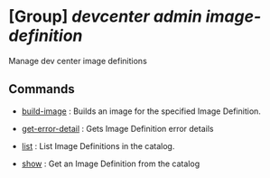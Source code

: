 # [Group] _devcenter admin image-definition_

Manage dev center image definitions

## Commands

- [build-image](/Commands/devcenter/admin/image-definition/_build-image.md)
: Builds an image for the specified Image Definition.

- [get-error-detail](/Commands/devcenter/admin/image-definition/_get-error-detail.md)
: Gets Image Definition error details

- [list](/Commands/devcenter/admin/image-definition/_list.md)
: List Image Definitions in the catalog.

- [show](/Commands/devcenter/admin/image-definition/_show.md)
: Get an Image Definition from the catalog
